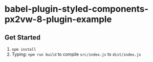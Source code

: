 # babel-plugin-styled-components-px2vw-8-plugin-example

## Get Started

1. `npm install`
2. Typing: `npm run build` to compile `src/index.js` to `dist/index.js`
